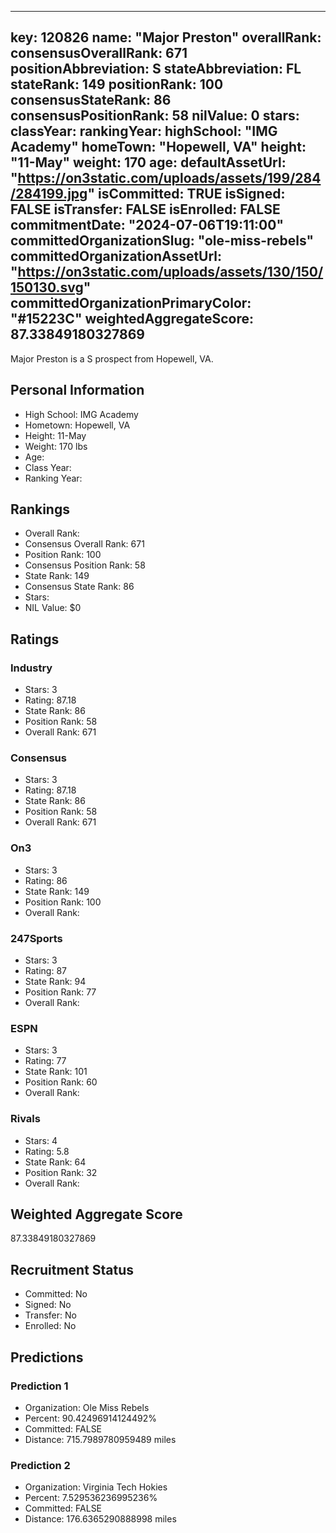 ---
  key: 120826
  name: "Major Preston"
  overallRank: 
  consensusOverallRank: 671
  positionAbbreviation: S
  stateAbbreviation: FL
  stateRank: 149
  positionRank: 100
  consensusStateRank: 86
  consensusPositionRank: 58
  nilValue: 0
  stars: 
  classYear: 
  rankingYear: 
  highSchool: "IMG Academy"
  homeTown: "Hopewell, VA"
  height: "11-May"
  weight: 170
  age: 
  defaultAssetUrl: "https://on3static.com/uploads/assets/199/284/284199.jpg"
  isCommitted: TRUE
  isSigned: FALSE
  isTransfer: FALSE
  isEnrolled: FALSE
  commitmentDate: "2024-07-06T19:11:00"
  committedOrganizationSlug: "ole-miss-rebels"
  committedOrganizationAssetUrl: "https://on3static.com/uploads/assets/130/150/150130.svg"
  committedOrganizationPrimaryColor: "#15223C"
  weightedAggregateScore: 87.33849180327869
  ---
  
  Major Preston is a S prospect from Hopewell, VA.
  
  ## Personal Information
  - High School: IMG Academy
  - Hometown: Hopewell, VA
  - Height: 11-May
  - Weight: 170 lbs
  - Age: 
  - Class Year: 
  - Ranking Year: 
  
  ## Rankings
  - Overall Rank: 
  - Consensus Overall Rank: 671
  - Position Rank: 100
  - Consensus Position Rank: 58
  - State Rank: 149
  - Consensus State Rank: 86
  - Stars: 
  - NIL Value: $0
  
  ## Ratings
  
  ### Industry
  - Stars: 3
  - Rating: 87.18
  - State Rank: 86
  - Position Rank: 58
  - Overall Rank: 671
  
  ### Consensus
  - Stars: 3
  - Rating: 87.18
  - State Rank: 86
  - Position Rank: 58
  - Overall Rank: 671
  
  ### On3
  - Stars: 3
  - Rating: 86
  - State Rank: 149
  - Position Rank: 100
  - Overall Rank: 
  
  ### 247Sports
  - Stars: 3
  - Rating: 87
  - State Rank: 94
  - Position Rank: 77
  - Overall Rank: 
  
  ### ESPN
  - Stars: 3
  - Rating: 77
  - State Rank: 101
  - Position Rank: 60
  - Overall Rank: 
  
  ### Rivals
  - Stars: 4
  - Rating: 5.8
  - State Rank: 64
  - Position Rank: 32
  - Overall Rank: 
  
  ## Weighted Aggregate Score
  87.33849180327869
  
  ## Recruitment Status
  - Committed: No
  - Signed: No
  - Transfer: No
  - Enrolled: No
  
  
  
  ## Predictions
  
  ### Prediction 1
  - Organization: Ole Miss Rebels
  - Percent: 90.42496914124492%
  - Committed: FALSE
  - Distance: 715.7989780959489 miles
  
  ### Prediction 2
  - Organization: Virginia Tech Hokies
  - Percent: 7.529536236995236%
  - Committed: FALSE
  - Distance: 176.6365290888998 miles
  